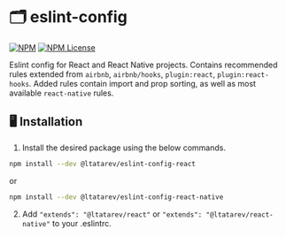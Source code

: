 # 🗂️ eslint-config

[![NPM](https://img.shields.io/npm/v/@ltatarev/eslint-config-react?style=flat-square)](https://www.npmjs.com/package/@ltatarev/eslint-config-react) [![NPM License](https://img.shields.io/npm/l/@ltatarev/eslint-config-react-native?style=flat-square)](https://opensource.org/licenses/MIT)

Eslint config for React and React Native projects. Contains recommended rules extended from `airbnb`, `airbnb/hooks`, `plugin:react`, `plugin:react-hooks`. Added rules contain import and prop sorting, as well as most available `react-native` rules.

## 🖥️ Installation

1. Install the desired package using the below commands.

```sh
npm install --dev @ltatarev/eslint-config-react
```

or

```sh
npm install --dev @ltatarev/eslint-config-react-native
```

2. Add `"extends": "@ltatarev/react"` or `"extends": "@ltatarev/react-native"` to your .eslintrc.
